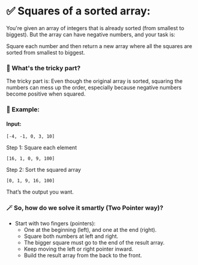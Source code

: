 # ✅ Squares of a sorted array:

You're given an array of integers that is already sorted (from smallest to biggest). But the array can have negative numbers, and your task is:

Square each number and then return a new array where all the squares are sorted from smallest to biggest.

### 🤔 What's the tricky part?

The tricky part is:
Even though the original array is sorted, squaring the numbers can mess up the order, especially because negative numbers become positive when squared.

### 🧠 Example:

#### Input:
```
[-4, -1, 0, 3, 10]
```

Step 1: Square each element

```
[16, 1, 0, 9, 100]
```

Step 2: Sort the squared array

```
[0, 1, 9, 16, 100]
```

That’s the output you want.

### 🪄 So, how do we solve it smartly (Two Pointer way)?

- Start with two fingers (pointers):
  - One at the beginning (left), and one at the end (right).
  - Square both numbers at left and right.
  - The bigger square must go to the end of the result array.
  - Keep moving the left or right pointer inward.
  - Build the result array from the back to the front.
